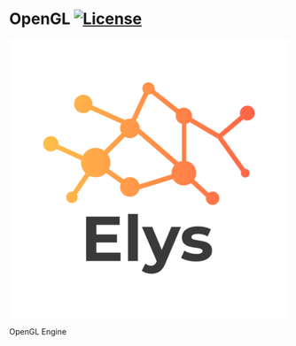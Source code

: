 # OpenGL [![License](https://img.shields.io/github/license/Cirex02727/Elys.svg)](https://github.com/Cirex02727/OpenGL/blob/main/LICENSE)

![OpenGL](/Resources/Branding/Logo-Mid.png?raw=true "Elys")

OpenGL Engine

